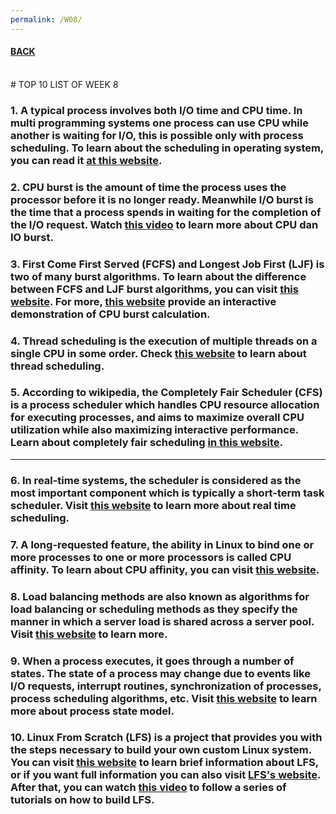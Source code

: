 ```yaml
---
permalink: /W08/
---
```


#### [BACK](../)
<br>
# TOP 10 LIST OF WEEK 8

### 1. A typical process involves both I/O time and CPU time. In multi programming systems one process can use CPU while another is waiting for I/O, this is possible only with process scheduling. To learn about the scheduling in operating system, you can read it [at this website](https://www.geeksforgeeks.org/cpu-scheduling-in-operating-systems/).
### 2. CPU burst is the amount of time the process uses the processor before it is no longer ready. Meanwhile I/O burst is the time that a process spends in waiting for the completion of the I/O request. Watch [this video](https://www.youtube.com/watch?v=pVzb3TUcDLo) to learn more about CPU dan IO burst.
### 3. First Come First Served (FCFS) and Longest Job First (LJF) is two of many burst algorithms. To learn about the difference between FCFS and LJF burst algorithms, you can visit [this website](https://www.geeksforgeeks.org/difference-between-first-come-first-served-fcfs-and-longest-job-first-ljf-cpu-scheduling-algorithms/?ref=rp). For more, [this website](http://cpuburst.com/) provide an interactive demonstration of CPU burst calculation.
### 4. Thread scheduling is the execution of multiple threads on a single CPU in some order. Check [this website](https://www.geeksforgeeks.org/thread-scheduling/) to learn about thread scheduling.
### 5. According to wikipedia, the Completely Fair Scheduler (CFS) is a process scheduler which handles CPU resource allocation for executing processes, and aims to maximize overall CPU utilization while also maximizing interactive performance. Learn about completely fair scheduling [in this website](https://opensource.com/article/19/2/fair-scheduling-linux).

<hr>

### 6. In real-time systems, the scheduler is considered as the most important component which is typically a short-term task scheduler. Visit [this website](https://www.geeksforgeeks.org/scheduling-in-real-time-systems/) to learn more about real time scheduling.
### 7. A long-requested feature, the ability in Linux to bind one or more processes to one or more processors is called CPU affinity. To learn about CPU affinity, you can visit [this website](https://www.linuxjournal.com/article/6799).
### 8. Load balancing methods are also known as algorithms for load balancing or scheduling methods as they specify the manner in which a server load is shared across a server pool. Visit [this website](https://www.techopedia.com/definition/31290/load-balancing-methods) to learn more.
### 9. When a process executes, it goes through a number of states. The state of a process may change due to events like I/O requests, interrupt routines, synchronization of processes, process scheduling algorithms, etc. Visit [this website](https://slaystudy.com/process-state-models-in-operating-system/) to learn more about process state model.
### 10. Linux From Scratch (LFS) is a project that provides you with the steps necessary to build your own custom Linux system. You can visit [this website](https://distrowatch.com/table.php?distribution=lfs) to learn brief information about LFS, or if you want full information you can also visit [LFS's website](http://www.linuxfromscratch.org/). After that, you can watch [this video](https://www.youtube.com/watch?v=fmWz9Lkd0Kw&list=PLyc5xVO2uDsDesyjGMJSkVYEuiCH3D2TO) to follow a series of tutorials on how to build LFS.
